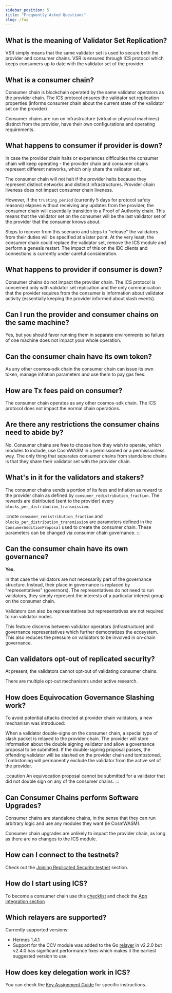 ```yaml
---
sidebar_position: 5
title: "Frequently Asked Questions"
slug: /faq
---
```


## What is the meaning of Validator Set Replication?

VSR simply means that the same validator set is used to secure both the provider and consumer chains. VSR is ensured through ICS protocol which keeps consumers up to date with the validator set of the provider.

## What is a consumer chain?

Consumer chain is blockchain operated by the same validator operators as the provider chain. The ICS protocol ensures the validator set replication properties (informs consumer chain about the current state of the validator set on the provider)

Consumer chains are run on infrastructure (virtual or physical machines) distinct from the provider, have their own configurations and operating requirements.

## What happens to consumer if provider is down?

In case the provider chain halts or experiences difficulties the consumer chain will keep operating - the provider chain and consumer chains represent different networks, which only share the validator set.

The consumer chain will not halt if the provider halts because they represent distinct networks and distinct infrastructures. Provider chain liveness does not impact consumer chain liveness.

However, if the `trusting_period` (currently 5 days for protocol safety reasons) elapses without receiving any updates from the provider, the consumer chain will essentially transition to a Proof of Authority chain.
This means that the validator set on the consumer will be the last validator set of the provider that the consumer knows about.

Steps to recover from this scenario and steps to "release" the validators from their duties will be specified at a later point.
At the very least, the consumer chain could replace the validator set, remove the ICS module and perform a genesis restart. The impact of this on the IBC clients and connections is currently under careful consideration.

## What happens to provider if consumer is down?

Consumer chains do not impact the provider chain.
The ICS protocol is concerned only with validator set replication and the only communication that the provider requires from the consumer is information about validator activity (essentially keeping the provider informed about slash events).

## Can I run the provider and consumer chains on the same machine?

Yes, but you should favor running them in separate environments so failure of one machine does not impact your whole operation.

## Can the consumer chain have its own token?

As any other cosmos-sdk chain the consumer chain can issue its own token, manage inflation parameters and use them to pay gas fees.

## How are Tx fees paid on consumer?

The consumer chain operates as any other cosmos-sdk chain. The ICS protocol does not impact the normal chain operations.

## Are there any restrictions the consumer chains need to abide by?

No. Consumer chains are free to choose how they wish to operate, which modules to include, use CosmWASM in a permissioned or a permissionless way.
The only thing that separates consumer chains from standalone chains is that they share their validator set with the provider chain.

## What's in it for the validators and stakers?

The consumer chains sends a portion of its fees and inflation as reward to the provider chain as defined by `consumer_redistribution_fraction`. The rewards are distributed (sent to the provider) every `blocks_per_distribution_transmission`.

:::note
  `consumer_redistribution_fraction` and `blocks_per_distribution_transmission` are parameters defined in the `ConsumerAdditionProposal` used to create the consumer chain. These parameters can be changed via consumer chain governance.
:::

## Can the consumer chain have its own governance?

**Yes.**

In that case the validators are not necessarily part of the governance structure. Instead, their place in governance is replaced by "representatives" (governors). The representatives do not need to run validators, they simply represent the interests of a particular interest group on the consumer chain.

Validators can also be representatives but representatives are not required to run validator nodes.

This feature discerns between validator operators (infrastructure) and governance representatives which further democratizes the ecosystem. This also reduces the pressure on validators to be involved in on-chain governance.

## Can validators opt-out of replicated security?

At present, the validators cannot opt-out of validating consumer chains.

There are multiple opt-out mechanisms under active research.

## How does Equivocation Governance Slashing work?

To avoid potential attacks directed at provider chain validators, a new mechanism was introduced:

When a validator double-signs on the consumer chain, a special type of slash packet is relayed to the provider chain. The provider will store information about the double signing validator and allow a governance proposal to be submitted.
If the double-signing proposal passes, the offending validator will be slashed on the provider chain and tombstoned. Tombstoning will permanently exclude the validator from the active set of the provider.

:::caution
An equivocation proposal cannot be submitted for a validator that did not double sign on any of the consumer chains.
:::

## Can Consumer Chains perform Software Upgrades?

Consumer chains are standalone chains, in the sense that they can run arbitrary logic and use any modules they want (ie CosmWASM).

Consumer chain upgrades are unlikely to impact the provider chain, as long as there are no changes to the ICS module.

## How can I connect to the testnets?

Check out the [Joining Replicated Security testnet](./validators/joining-testnet.md) section.

## How do I start using ICS?

To become a consumer chain use this [checklist](./consumer-development/onboarding.md) and check the [App integration section](./consumer-development/app-integration.md)

## Which relayers are supported?

Currently supported versions:

- Hermes 1.4.1
- Support for the CCV module was added to the Go [relayer](https://github.com/cosmos/relayer) in v2.2.0 but v2.4.0 has significant performance fixes which makes it the earliest suggested version to use.

## How does key delegation work in ICS?

You can check the [Key Assignment Guide](./features/key-assignment.md) for specific instructions.
